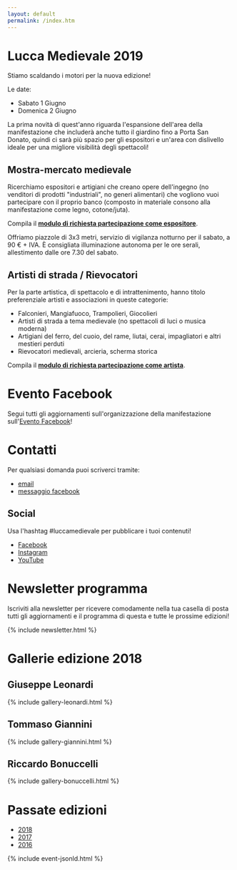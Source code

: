 ```yaml
---
layout: default
permalink: /index.htm
---
```

# Lucca Medievale 2019

Stiamo scaldando i motori per la nuova edizione!

Le date:

* Sabato 1 Giugno
* Domenica 2 Giugno

La prima novità di quest'anno riguarda l'espansione dell'area della manifestazione che includerà anche tutto il giardino fino a Porta San Donato, quindi ci sarà più spazio per gli espositori e un'area con dislivello ideale per una migliore visibilità degli spettacoli!

## Mostra-mercato medievale

Ricerchiamo espositori e artigiani che creano opere dell'ingegno (no venditori
di prodotti "industriali", no generi alimentari) che vogliono vuoi partecipare
con il proprio banco (composto in materiale consono alla manifestazione come
legno, cotone/juta).

Compila il **[modulo di richiesta partecipazione come espositore](https://docs.google.com/forms/d/e/1FAIpQLSdUmdtNJn0SUVRG77N-9DKhUEfMonRCzEwtxjCQRNNYGTMerA/viewform?usp=sf_link)**.

Offriamo piazzole di 3x3 metri, servizio di vigilanza notturno per il sabato, a
90 € + IVA. È consigliata illuminazione autonoma per le ore serali, allestimento
dalle ore 7.30 del sabato.

## Artisti di strada / Rievocatori

Per la parte artistica, di spettacolo e di intrattenimento, hanno titolo preferenziale artisti e associazioni in queste categorie:

* Falconieri, Mangiafuoco, Trampolieri, Giocolieri
* Artisti di strada a tema medievale (no spettacoli di luci o musica moderna)
* Artigiani del ferro, del cuoio, del rame, liutai, cerai, impagliatori e altri mestieri perduti
* Rievocatori medievali, arcieria, scherma storica

Compila il **[modulo di richiesta partecipazione come artista](https://docs.google.com/forms/d/e/1FAIpQLSdbtpsxP9Uvu2CCfoHx6Cdks5Te08h3PrgNRtEDab2kxeJzRw/viewform?usp=sf_link)**.

# Evento Facebook

Segui tutti gli aggiornamenti sull'organizzazione della manifestazione sull'[Evento Facebook](https://www.facebook.com/events/2088772917854661/)!

# Contatti

Per qualsiasi domanda puoi scriverci tramite:

* [email](mailto:consanpaolino@gmail.com)
* [messaggio facebook](https://www.facebook.com/luccamedievale/)

## Social

Usa l'hashtag #luccamedievale per pubblicare i tuoi contenuti!

* [Facebook](https://www.facebook.com/luccamedievale/)
* [Instagram](https://www.instagram.com/explore/tags/luccamedievale/)
* [YouTube](https://www.youtube.com/playlist?list=PLGmFjg-_N7COfovMy0z5-9uYcLXp1Tec-)

# Newsletter programma

Iscriviti alla newsletter per ricevere comodamente nella tua casella di posta tutti gli aggiornamenti e il programma di questa e tutte le prossime edizioni!

{% include newsletter.html %}

# Gallerie edizione 2018

## Giuseppe Leonardi

{% include gallery-leonardi.html %}

## Tommaso Giannini

{% include gallery-giannini.html %}

## Riccardo Bonuccelli

{% include gallery-bonuccelli.html %}

# Passate edizioni

* [2018](2018.md)
* [2017](2017.md)
* [2016](2016.md)

{% include event-jsonld.html %}
